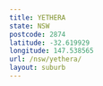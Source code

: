 ```yaml
---
title: YETHERA
state: NSW
postcode: 2874
latitude: -32.619929
longitude: 147.538565
url: /nsw/yethera/
layout: suburb
---
```

